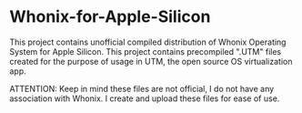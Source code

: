 # Whonix-for-Apple-Silicon

This project contains unofficial compiled distribution of Whonix Operating System for Apple Silicon.
This project contains precompiled ".UTM" files created for the purpose of usage in UTM, the open source OS virtualization app.

ATTENTION: Keep in mind these files are not official, I do not have any association with Whonix. I create and upload these files for ease of use.
